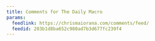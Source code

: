 ```yaml
---
title: Comments for The Daily Macro
params:
  feedlink: https://chrismaiorana.com/comments/feed/
  feedid: 203b1d8ba652c980ad7b3d677fc239f4
---
```

